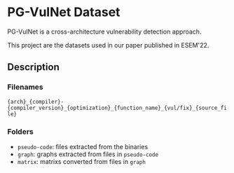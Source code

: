 # PG-VulNet Dataset

PG-VulNet is a cross-architecture vulnerability detection approach.  

This project are the datasets used in our paper published in ESEM'22.  

## Description

### Filenames

`{arch}_{compiler}-{compiler_version}_{optimization}_{function_name}_{vul/fix}_{source_file}`

### Folders

- `pseudo-code`: files extracted from the binaries
- `graph`: graphs extracted from files in `pseudo-code`
- `matrix`: matrixs converted from files in `graph`

